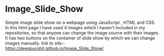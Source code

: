 # Image_Slide_Show
Simple image slide show on a webpage using JavaScript , HTML and CSS. 
In this html page I have used 4 images which I haven't included in my repositories, so that anyone can change the image source with their images. It has two buttons on the container of slide show by which we can change images manually.
link to site:- https://deeppurohit.github.io/Image_Slide_Show/
